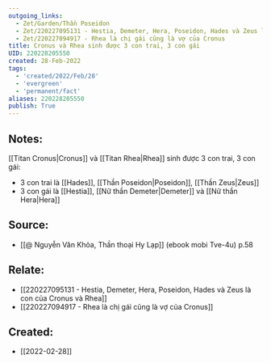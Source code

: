 ```yaml
---
outgoing_links:
  - Zet/Garden/Thần Poseidon
  - Zet/220227095131 - Hestia, Demeter, Hera, Poseidon, Hades và Zeus là con của Cronus và Rhea
  - Zet/220227094917 - Rhea là chị gái cũng là vợ của Cronus
title: Cronus và Rhea sinh được 3 con trai, 3 con gái
UID: 220228205550
created: 28-Feb-2022
tags:
  - 'created/2022/Feb/28'
  - 'evergreen'
  - 'permanent/fact'
aliases: 220228205550
publish: True
---
```

## Notes:
[[Titan Cronus|Cronus]] và [[Titan Rhea|Rhea]] sinh được 3 con trai, 3 con gái:

- 3 con trai là [[Hades]], [[Thần Poseidon|Poseidon]], [[Thần Zeus|Zeus]]
- 3 con gái là [[Hestia]], [[Nữ thần Demeter|Demeter]] và [[Nữ thần Hera|Hera]]

## Source:
- [[@ Nguyễn Văn Khỏa, Thần thoại Hy Lạp]] (ebook mobi Tve-4u) p.58

## Relate:
- [[220227095131 - Hestia, Demeter, Hera, Poseidon, Hades và Zeus là con của Cronus và Rhea]]
- [[220227094917 - Rhea là chị gái cũng là vợ của Cronus]]
## Created:
- [[2022-02-28]]
